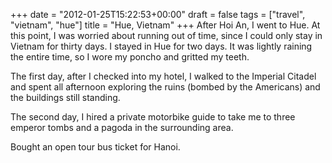 +++
date = "2012-01-25T15:22:53+00:00"
draft = false
tags = ["travel", "vietnam", "hue"]
title = "Hue, Vietnam"
+++
After Hoi An, I went to Hue. At this point, I was worried about running out of time, since I could only stay in Vietnam for thirty days. I stayed in Hue for two days. It was lightly raining the entire time, so I wore my poncho and gritted my teeth.

The first day, after I checked into my hotel, I walked to the Imperial Citadel and spent all afternoon exploring the ruins (bombed by the Americans) and the buildings still standing.

The second day, I hired a private motorbike guide to take me to three emperor tombs and a pagoda in the surrounding area.

Bought an open tour bus ticket for Hanoi.